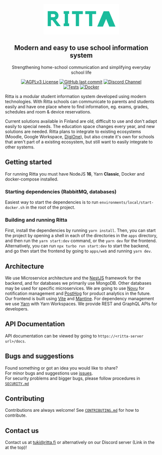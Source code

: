 <div align="center">
  <img src="https://raw.githubusercontent.com/rittaschool/info/master/Ritta.png" height="100px" alt="ritta-server" />
  
## Modern and easy to use school information system

Strengthening home-school communication and simplifying everyday school life

[![AGPLv3 License](https://img.shields.io/badge/License-AGPL%20v3-yellow.svg?style=for-the-badge)](https://opensource.org/licenses/)
[![GitHub last commit](https://img.shields.io/github/last-commit/rittaschool/ritta-server.svg?color=orange&style=for-the-badge&logo=git)](https://github.com/rittaschool/ritta-server/commits/master)
[![Discord Channel](https://img.shields.io/discord/718870928498360463.svg?color=blue&style=for-the-badge&logo=discord)](https://discord.gg/KwpZGyvX3Q) \
 [![Tests](https://github.com/rittaschool/ritta-server/actions/workflows/testing-workflow.yml/badge.svg)](https://github.com/rittaschool/ritta-server/actions/workflows/testing-workflow.yml)
[![Docker](https://github.com/rittaschool/ritta-server/actions/workflows/docker-publish.yml/badge.svg)](https://github.com/rittaschool/ritta-server/actions/workflows/docker-publish.yml)

</div>
  
Ritta is a modular student information system developed using modern technologies. With Ritta schools can communicate to parents and students easily and have one place where to find information, eg. exams, grades, schedules and room & device reservations.

Current solutions available in Finland are old, difficult to use and don't adapt easily to special needs. The education space changes every year, and new solutions are needed. Ritta plans to integrate to existing ecosystems (Moodle, Google Workspace, [DigiOne](https://digione.fi)), but also create it's own for schools that aren't part of a existing ecosystem, but still want to easily integrate to other systems.

## Getting started

For running Ritta you must have NodeJS **16**, Yarn **Classic**, Docker and docker-compose installed.

### Starting dependencies (RabbitMQ, databases)

Easiest way to start the dependencies is to run `environments/local/start-docker.sh` in the root of the project.

### Building and running Ritta

First, install the dependencies by running `yarn install`.
Then, you can start the project by opening a shell in each of the directories in the `apps` directory, and then run the `yarn start:dev` command, or the `yarn dev` for the frontend.
Alternatively, you can run `npx turbo run start:dev` to start the backend, and go then start the frontend by going to `apps/web` and running `yarn dev`.

## Architecture

We use Microservice architecture and the [NestJS](https://nestjs.com) framework for the backend, and for databases we primarily use MongoDB. Other databases may be used for specific microservices.
We are going to use [Novu](https://novu.co) for notification management and [PostHog](https://posthog.com) for product analytics in the future.
Our frontend is built using [Vite](https://vitejs.dev) and [Mantine](https://mantine.dev).
For dependency management we use [Yarn](https://yarnpkg.com) with Yarn Workspaces.
We provide REST and GraphQL APIs for developers.

## API Documentation

API documentation can be viewed by going to `https://<ritta-server url>/docs`.

## Bugs and suggestions

Found something or got an idea you would like to share? \
For minor bugs and suggestions use [issues](https://github.com/rittaschool/ritta-server/issues). \
For security problems and bigger bugs, please follow procedures in [`SECURITY.md`](https://github.com/rittaschool/ritta-server/blob/master/SECURITY.md)

## Contributing

Contributions are always welcome!
See [`CONTRIBUTING.md`](https://github.com/rittaschool/ritta-server/blob/master/CONTRIBUTING.md) for how to contribute.

## Contact us

Contact us at [tuki@ritta.fi](mailto:tuki@ritta.fi) or alternatively on our Discord server (Link in the at the top)!
